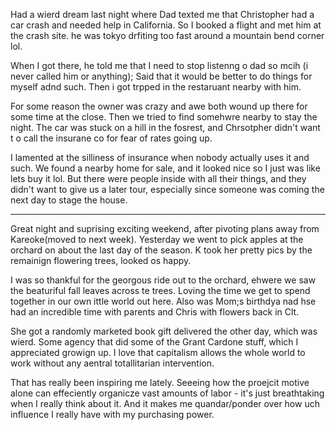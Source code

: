 Had a wierd dream last night where Dad texted me that Christopher had a car crash and needed help in California. So I booked a flight and met him at the crash site. he was tokyo drfiting too fast around a mountain bend corner lol.

When I got there, he told me that I need to stop listenng o dad so mcih (i never called him or anything);  Said that it would be better to do things for myself adnd such. Then i got trpped in the restaruant nearby with him.

For some reason the owner was crazy and awe both wound up there for some time at the close. Then we tried to find somehwre nearby to stay the night. The car was stuck on a hill in the fosrest, and Chrsotpher didn't want t o call the insurane co for fear of rates going up.

I lamented at the silliness of insurance when nobody actually uses it and such. We found a nearby home for sale, and it looked nice so I just was like lets buy it lol. But there were people inside with all their things, and they didn't want  to give us a later tour, especially since someone was coming the next day to stage the house.

---

Great night and suprising exciting weekend, after pivoting plans away from Kareoke(moved to next week). Yesterday we went to pick apples at the orchard on about the last day of the season. K took her pretty pics by the remainign flowering trees, looked os happy.

I was so thankful for the georgous ride out to the orchard, ehwere we saw the beaturiful fall leaves across te trees. Loving the time we get to spend together in our own ittle world out here. Also was Mom;s birthdya nad hse had an incredible time with parents and Chris with flowers back in Clt.

She got a randomly marketed book gift delivered the other day, which was wierd. Some agency that did some of the Grant Cardone stuff, which I appreciated growign up. I love that capitalism allows the whole world to work without any aentral totallitarian intervention.

That has really been inspiring me lately. Seeeing how the proejcit motive alone can effeciently organicze vast amounts of labor - it's just breathtaking when I really think about it. And it makes me quandar/ponder over how uch influence I really have with my purchasing power.
